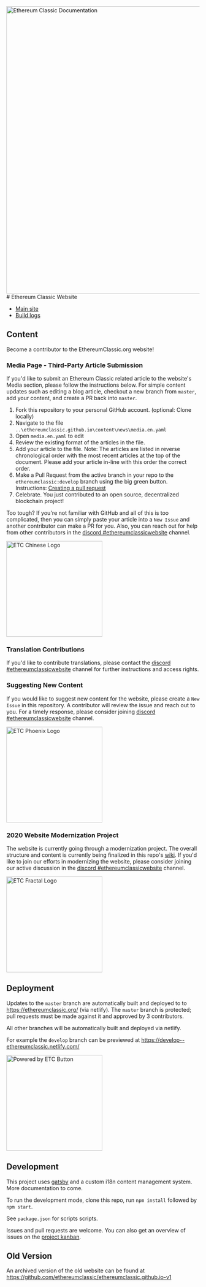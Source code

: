 <div>
  <img src="https://github.com/ethereumclassic/Media_Kit/blob/master/Logo_ETC_Network_Documentation/etc_network_logo_white_documentation.png" alt="Ethereum Classic Documentation" width="750"/>
  </div>
 # Ethereum Classic Website

- [Main site](https://ethereumclassic.org/)
- [Build logs](https://app.netlify.com/sites/ethereumclassic/deploys)

## Content

Become a contributor to the EthereumClassic.org website!

### Media Page - Third-Party Article Submission

If you'd like to submit an Ethereum Classic related article to the website's Media section, please follow the instructions below.
For simple content updates such as editing a blog article, checkout a new branch from `master`, add your content, and create a PR back into `master`.

1. Fork this repository to your personal GitHub account.
(optional: Clone locally)
2. Navigate to the file `..\ethereumclassic.github.io\content\news\media.en.yaml`
3. Open `media.en.yaml` to edit
4. Review the existing format of the articles in the file.
5. Add your article to the file.
Note: The articles are listed in reverse chronological order with the most recent articles at the top of the document. Please add your article in-line with this order the correct order.
6. Make a Pull Request from the active branch in your repo to the `ethereumclassic:develop` branch using the big green button.
Instructions: [Creating a pull request](https://help.github.com/en/github/collaborating-with-issues-and-pull-requests/creating-a-pull-request)
7. Celebrate. You just contributed to an open source, decentralized blockchain project!

Too tough?
If you're not familiar with GitHub and all of this is too complicated, then you can simply paste your article into a `New Issue` and another contributor can make a PR for you. Also, you can reach out for help from other contributors in the [discord #ethereumclassicwebsite](https://discord.gg/DwQjJ8) channel.

<div>
  <img src="https://github.com/ethereumclassic/Media_Kit/blob/master/Logo_ETC_Chinese/chinese_text_etc_logo_green.png" alt="ETC Chinese Logo" width="250"/>
  </div>

### Translation Contributions

If you'd like to contribute translations, please contact the [discord #ethereumclassicwebsite](https://discord.gg/DwQjJ8) channel for further instructions and access rights.

### Suggesting New Content

If you would like to suggest new content for the website, please create a `New Issue` in this repository. A contributor will review the issue and reach out to you. For a timely response, please consider joining [discord #ethereumclassicwebsite](https://discord.gg/DwQjJ8) channel.

<div>
  <img src="https://github.com/ethereumclassic/Media_Kit/blob/master/Logo_Phoenix/PNG/NO-BG/Phoenix-Green-Partial.png" alt="ETC Phoenix Logo" width="250"/>
  </div>

### 2020 Website Modernization Project

The website is currently going through a modernization project. The overall structure and content is currently being finalized in this repo's [wiki](https://github.com/ethereumclassic/ethereumclassic.github.io/wiki). If you'd like to join our efforts in modernizing the website, please consider joining our active discussion in the [discord #ethereumclassicwebsite](https://discord.gg/DwQjJ8) channel.

<div>
  <img src="https://github.com/ethereumclassic/Media_Kit/blob/master/Logo_ETC_Fractal/etc_logo_fractal_green.png" alt="ETC Fractal Logo" width="250"/>
  </div>

## Deployment

Updates to the `master` branch are automatically built and deployed to to https://ethereumclassic.org/ (via netlify). The `master` branch is protected; pull requests must be made against it and approved by 3 contributors.

All other branches will be automatically built and deployed via netlify.

For example the `develop` branch can be previewed at https://develop--ethereumclassic.netlify.com/

<div>
  <img src="https://github.com/ethereumclassic/Media_Kit/blob/master/Button_Powered_by_ETC/powered_by_etc_button_white.png" alt="Powered by ETC Button" width="250"/>
  </div>

## Development

This project uses [gatsby](https://www.gatsbyjs.org/) and a custom i18n content management system. More documentation to come.

To run the development mode, clone this repo, run `npm install` followed by `npm start`.

See `package.json` for scripts scripts.

Issues and pull requests are welcome. You can also get an overview of issues on the [project kanban](https://github.com/ethereumclassic/ethereumclassic.github.io/projects/1).

## Old Version

An archived version of the old website can be found at https://github.com/ethereumclassic/ethereumclassic.github.io-v1
